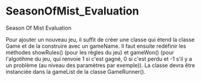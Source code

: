# SeasonOfMist_Evaluation
Season Of Mist Evaluation

Pour ajouter un nouveau jeu, il suffit de créer une classe qui étend la classe Game et de la construire avec un gameName. Il faut ensuite redéfinir les méthodes showRules() (pour les règles du jeu) et gameWon() (pour l'algotihme du jeu, qui renvoie 1 si c'est gagné, 0 si c'est perdu et -1 s'il y a un problème (au niveau des paramètres par exemple)).
La classe devra être instanciée dans la gameList de la classe GameRunner().
